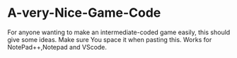 # A-very-Nice-Game-Code
For anyone wanting to make an intermediate-coded game easily, this should give some ideas.
Make sure You space it when pasting this. Works for NotePad++,Notepad and VScode.

